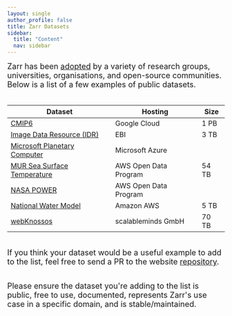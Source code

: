 ```yaml
---
layout: single
author_profile: false
title: Zarr Datasets
sidebar:
  title: "Content"
  nav: sidebar
---
```


<font size="4">
Zarr has been <a href="https://zarr.dev/adopters/">adopted</a> by a variety of
research groups, universities, organisations, and open-source communities.<br>
Below is a list of a few examples of public datasets.<br><br>
</font>

| Dataset                                                                                                           | Hosting               | Size  |
| ----------------------------------------------------------------------------------------------------------------- | --------------------- | ----- |
| [CMIP6](https://console.cloud.google.com/marketplace/details/noaa-public/cmip6)                                   | Google Cloud          | 1 PB  |
| [Image Data Resource (IDR)](https://idr.github.io/ome-ngff-samples/)                                              | EBI                   | 3 TB  |
| [Microsoft Planetary Computer](https://planetarycomputer.microsoft.com/catalog?filter=zarr)                       | Microsoft Azure       |       |
| [MUR Sea Surface Temperature](https://registry.opendata.aws/mur)                                                  | AWS Open Data Program | 54 TB |
| [NASA POWER](https://registry.opendata.aws/nasa-power/)                                                           | AWS Open Data Program |       |
| [National Water Model](https://discourse.pangeo.io/t/the-national-water-model-reanalysis-zarr-dataset-on-aws/1449)| Amazon AWS            | 5 TB  |
| [webKnossos](https://zarr.webknossos.org/)                                                                        | scalableminds GmbH    | 70 TB |

<font size="4">
<br>If you think your dataset would be a useful example to add to the list,
feel free to send a PR to the website <a href="https://github.com/zarr-developers/zarr-developers.github.io/">repository</a>.<br><br>

Please ensure the dataset you're adding to the list is public, free to use,
documented, represents Zarr's use case in a specific domain, and is stable/maintained. 
</font>
